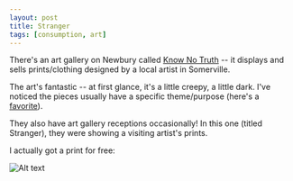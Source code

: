 ```yaml
---
layout: post
title: Stranger
tags: [consumption, art]
---
```


There's an art gallery on Newbury called [Know No Truth](http://knownotruth.com) -- it displays and sells prints/clothing designed by a local artist in Somerville.

The art's fantastic -- at first glance, it's a little creepy, a little dark. I've noticed the pieces usually have a specific theme/purpose (here's a [favorite](http://www.knownotruth.com/prints/the-reminder)).

They also have art gallery receptions occasionally! In this one (titled Stranger), they were showing a visiting artist's prints.

I actually got a print for free:

![Alt text](http://karenjerzykphoto.zenfolio.com/p122788905/e5feba77d "Stranger")